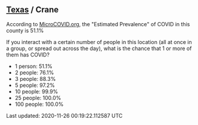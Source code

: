 
## [Texas](/united-states/texas) / Crane

According to [MicroCOVID.org](http://microcovid.org),
the "Estimated Prevalence" of COVID in this county is 51.1%

If you interact with a certain number of people in this location
(all at once in a group, or spread out across the day), what is the chance that
1 or more of them has COVID?

- 1 person: 51.1%
- 2 people: 76.1%
- 3 people: 88.3%
- 5 people: 97.2%
- 10 people: 99.9%
- 25 people: 100.0%
- 100 people: 100.0%

Last updated: 2020-11-26 00:19:22.112587 UTC
